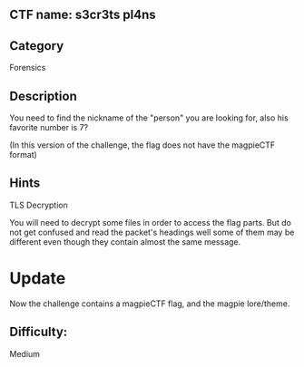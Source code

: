 
## CTF name: s3cr3ts pl4ns
## Category
Forensics

## Description
You need to find the nickname of the "person" you are looking for, also his favorite number is 7?

(In this version of the challenge, the flag does not have the magpieCTF format)

## Hints

TLS Decryption

You will need to decrypt some files in order to access the flag parts. But do not get confused and read the packet's headings well some of them may be different even though they contain almost the same message.

# Update
Now the challenge contains a magpieCTF flag, and the magpie lore/theme.
## Difficulty:
Medium


